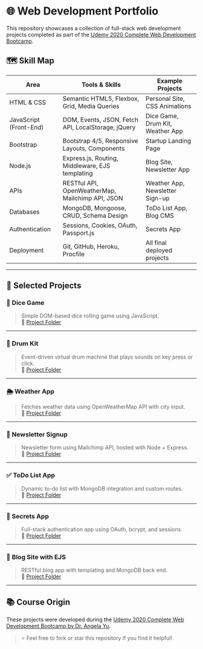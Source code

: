 # 🌐 Web Development Portfolio 

This repository showcases a collection of full-stack web development projects completed as part of the [Udemy 2020 Complete Web Development Bootcamp](https://www.udemy.com/course/the-complete-web-development-bootcamp/).

## 🗺️ Skill Map

| Area                   | Tools & Skills                                             | Example Projects                                     |
|------------------------|------------------------------------------------------------|------------------------------------------------------|
| HTML & CSS             | Semantic HTML5, Flexbox, Grid, Media Queries               | Personal Site, CSS Animations                        |
| JavaScript (Front-End) | DOM, Events, JSON, Fetch API, LocalStorage, jQuery         | Dice Game, Drum Kit, Weather App                     |
| Bootstrap              | Bootstrap 4/5, Responsive Layouts, Components              | Startup Landing Page                                 |
| Node.js                | Express.js, Routing, Middleware, EJS templating            | Blog Site, Newsletter App                            |
| APIs                   | RESTful API, OpenWeatherMap, Mailchimp API, JSON           | Weather App, Newsletter Sign-up                      |
| Databases              | MongoDB, Mongoose, CRUD, Schema Design                     | ToDo List App, Blog CMS                              |
| Authentication         | Sessions, Cookies, OAuth, Passport.js                      | Secrets App                                          |
| Deployment             | Git, GitHub, Heroku, Procfile                              | All final deployed projects                          |

---

## 💼 Selected Projects

### 🎲 Dice Game  
> Simple DOM-based dice rolling game using JavaScript.  
🔗 [Project Folder](https://github.com/shiro101010101/Udemy2020Complete-Web-Development-Bootcamp/tree/main/DOM/Dicee)

---

### 🥁 Drum Kit  
> Event-driven virtual drum machine that plays sounds on key press or click.  
🔗 [Project Folder](https://github.com/shiro101010101/Udemy2020Complete-Web-Development-Bootcamp/tree/main/DOM/Drum%20Kit)

---

### 🌦️ Weather App  
> Fetches weather data using OpenWeatherMap API with city input.  
🔗 [Project Folder](https://github.com/shiro101010101/Udemy2020Complete-Web-Development-Bootcamp/tree/main/APIs/Weather%20Project)

---

### 📰 Newsletter Signup  
> Newsletter form using Mailchimp API, hosted with Node + Express.  
🔗 [Project Folder](https://github.com/shiro101010101/Udemy2020Complete-Web-Development-Bootcamp/tree/main/APIs/Newsletter%20Signup)

---

### ✅ ToDo List App  
> Dynamic to-do list with MongoDB integration and custom routes.  
🔗 [Project Folder](https://github.com/shiro101010101/Udemy2020Complete-Web-Development-Bootcamp/tree/main/Databases/ToDo%20List%20V2)

---

### 🔐 Secrets App  
> Full-stack authentication app using OAuth, bcrypt, and sessions.  
🔗 [Project Folder](https://github.com/shiro101010101/Udemy2020Complete-Web-Development-Bootcamp/tree/main/Authentication/Secrets)

---

### 📝 Blog Site with EJS  
> RESTful blog app with templating and MongoDB back end.  
🔗 [Project Folder](https://github.com/shiro101010101/Udemy2020Complete-Web-Development-Bootcamp/tree/main/Databases/Blog%20Website)

---

## 📚 Course Origin

These projects were developed during the [Udemy 2020 Complete Web Development Bootcamp by Dr. Angela Yu](https://www.udemy.com/course/the-complete-web-development-bootcamp/).

> ⭐ Feel free to fork or star this repository if you find it helpful!
